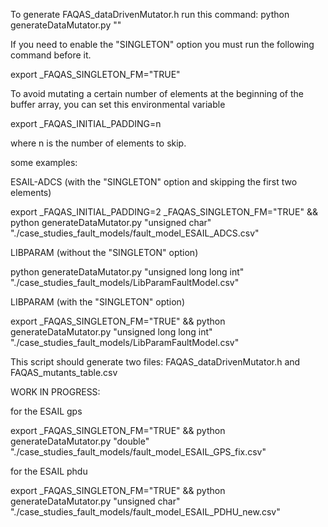 To generate FAQAS_dataDrivenMutator.h run this command:
python generateDataMutator.py  "<buffer data type>" <fault model>

If you need to enable the "SINGLETON" option you must run the following command before it.

export _FAQAS_SINGLETON_FM="TRUE"

To avoid mutating a certain number of elements at the beginning of the buffer array, you can set this environmental variable

export _FAQAS_INITIAL_PADDING=n

where n is the number of elements to skip.


some examples:

ESAIL-ADCS (with the "SINGLETON" option and skipping the first two elements)

export _FAQAS_INITIAL_PADDING=2  _FAQAS_SINGLETON_FM="TRUE" && python generateDataMutator.py  "unsigned char" "./case_studies_fault_models/fault_model_ESAIL_ADCS.csv"

LIBPARAM (without the "SINGLETON" option)

python generateDataMutator.py  "unsigned long long int" "./case_studies_fault_models/LibParamFaultModel.csv"

LIBPARAM (with the "SINGLETON" option)

export _FAQAS_SINGLETON_FM="TRUE" && python generateDataMutator.py  "unsigned long long int" "./case_studies_fault_models/LibParamFaultModel.csv"

This script should generate two files: FAQAS_dataDrivenMutator.h and FAQAS_mutants_table.csv


WORK IN PROGRESS:

for the ESAIL gps

export _FAQAS_SINGLETON_FM="TRUE" && python generateDataMutator.py  "double" "./case_studies_fault_models/fault_model_ESAIL_GPS_fix.csv"

for the ESAIL phdu

export _FAQAS_SINGLETON_FM="TRUE" && python generateDataMutator.py  "unsigned char" "./case_studies_fault_models/fault_model_ESAIL_PDHU_new.csv"
